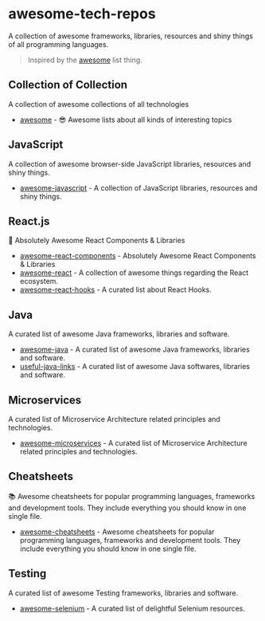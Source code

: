 # awesome-tech-repos
A collection of awesome frameworks, libraries, resources and shiny things of all programming languages.

> Inspired by the [awesome](https://github.com/sindresorhus/awesome) list thing.



## Collection of Collection
A collection of awesome collections of all technologies
* [awesome](https://github.com/sindresorhus/awesome) - 😎 Awesome lists about all kinds of interesting topics




## JavaScript
A collection of awesome browser-side JavaScript libraries, resources and shiny things.

* [awesome-javascript](https://github.com/sorrycc/awesome-javascript) - A collection of JavaScript libraries, resources and shiny things.


## React.js
🚀 Absolutely Awesome React Components & Libraries

* [awesome-react-components](https://github.com/brillout/awesome-react-components) - Absolutely Awesome React Components & Libraries
* [awesome-react](https://github.com/enaqx/awesome-react) - A collection of awesome things regarding the React ecosystem.
* [awesome-react-hooks](https://github.com/glauberfc/awesome-react-hooks) - A curated list about React Hooks.

## Java
A curated list of awesome Java frameworks, libraries and software.

* [awesome-java](https://github.com/akullpp/awesome-java) - A curated list of awesome Java frameworks, libraries and software.
* [useful-java-links](https://github.com/Vedenin/useful-java-links) - A curated list of awesome Java softwares, libraries and software.

## Microservices
A curated list of Microservice Architecture related principles and technologies.

* [awesome-microservices](https://github.com/mfornos/awesome-microservices) - A curated list of Microservice Architecture related principles and technologies.

## Cheatsheets
📚 Awesome cheatsheets for popular programming languages, frameworks and development tools. They include everything you should know in one single file.

* [awesome-cheatsheets](https://github.com/LeCoupa/awesome-cheatsheets) - Awesome cheatsheets for popular programming languages, frameworks and development tools. They include everything you should know in one single file.


## Testing
A curated list of awesome Testing frameworks, libraries and software.

* [awesome-selenium](https://github.com/christian-bromann/awesome-selenium) - A curated list of delightful Selenium resources.



